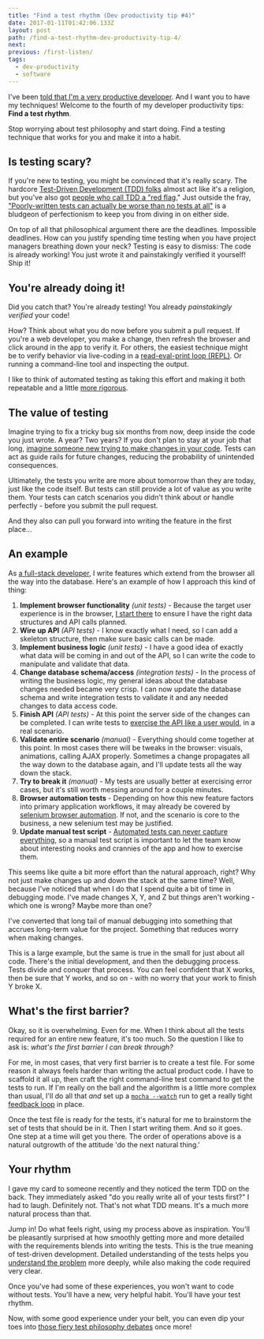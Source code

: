 ```yaml
---
title: "Find a test rhythm (Dev productivity tip #4)"
date: 2017-01-11T01:42:06.133Z
layout: post
path: /find-a-test-rhythm-dev-productivity-tip-4/
next:
previous: /first-listen/
tags:
  - dev-productivity
  - software
---
```


I've been [told that I'm a very productive developer](https://scottnonnenberg.com/work/#scotts-value-add-is-beyond-mere-lines-of-code-h). And I want you to have my techniques! Welcome to the fourth of my developer productivity tips: **Find a test rhythm**.

Stop worrying about test philosophy and start doing. Find a testing technique that works for you and make it into a habit.

<div class='fold'></div>

## Is testing scary?

If you're new to testing, you might be convinced that it's really scary. The hardcore [Test-Driven Development (TDD) folks](http://www.wedotdd.com/) almost act like it's a religion, but you've also got [people who call TDD a "red flag.](http://www.writemoretests.com/2011/09/test-driven-development-give-me-break.html)" Just outside the fray, ["Poorly-written tests can actually be worse than no tests at all"](https://martinfowler.com/articles/testing-culture.html) is a bludgeon of perfectionism to keep you from diving in on either side.

On top of all that philosophical argument there are the deadlines. Impossible deadlines. How can you justify spending time testing when you have project managers breathing down your neck? Testing is easy to dismiss: The code is already working! You just wrote it and painstakingly verified it yourself! Ship it!

## You're already doing it!

Did you catch that? You're already testing! You already _painstakingly verified_ your code!

How? Think about what you do now before you submit a pull request. If you're a web developer,  you make a change, then refresh the browser and click around in the app to verify it. For others, the easiest technique might be to verify behavior via live-coding in a [read-eval-print loop (REPL)](https://en.wikipedia.org/wiki/Read%E2%80%93eval%E2%80%93print_loop). Or running a command-line tool and inspecting the output.

I like to think of automated testing as taking this effort and making it both repeatable and a little [more rigorous](/be-a-scientist-dev-productivity-tip-3/#rigor).

## The value of testing

Imagine trying to fix a tricky bug six months from now, deep inside the code you just wrote. A year? Two years? If you don't plan to stay at your job that long, [imagine someone new trying to make changes in your code](https://www.google.com/url?sa=t&rct=j&q=&esrc=s&source=web&cd=1&cad=rja&uact=8&ved=0ahUKEwjM96LvgLfRAhUIw1QKHW7pAWIQFggcMAA&url=http%3A%2F%2Fthedailywtf.com%2F&usg=AFQjCNETv_WJf9NiC7VH982LdL3oV3PUPQ&sig2=eYCVzkdjaSENfaOt8Z5Wxw). Tests can act as guide rails for future changes, reducing the probability of unintended consequences.

Ultimately, the tests you write are more about tomorrow than they are today, just like the code itself. But tests can still provide a lot of value as you write them. Your tests can catch scenarios you didn't think about or handle perfectly - before you submit the pull request.

And they also can pull you forward into writing the feature in the first place...

## An example

As [a full-stack developer](https://scottnonnenberg.com/work/), I write features which extend from the browser all the way into the database. Here's an example of how I approach this kind of thing:

1. **Implement browser functionality** *(unit tests)* - Because the target user experience is in the browser, [I start there](/web-application-test-strategy/#stage-2-local-application-state) to ensure I have the right data structures and API calls planned.
2. **Wire up API** *(API tests)* - I know exactly what I need, so I can add a skeleton structure, then make sure basic calls can be made.
3. **Implement business logic** *(unit tests)* - I have a good idea of exactly what data will be coming in and out of the API, so I can write the code to manipulate and validate that data.
4. **Change database schema/access** *(integration tests)* - In the process of writing the business logic, my general ideas about the database changes needed became very crisp. I can now update the database schema and write integration tests to validate it and any needed changes to data access code.
5. **Finish API** *(API tests)* - At this point the server side of the changes can be completed. I can write tests to [exercise the API like a user would](/web-application-test-strategy/#stage-1-the-foundation), in a real scenario.
6. **Validate entire scenario** *(manual)* - Everything should come together at this point. In most cases there will be tweaks in the browser: visuals, animations, calling AJAX properly. Sometimes a change propagates all the way down to the database again, and I'll update tests all the way down the stack.
7. **Try to break it** *(manual)* - My tests are usually better at exercising error cases, but it's still worth messing around for a couple minutes.
8. **Browser automation tests** - Depending on how this new feature factors into primary application workflows, it may already be covered by [selenium browser automation](/web-application-test-strategy/#stage-4-automating-a-browser). If not, and the scenario is core to the business, a new selenium test may be justified.
9. **Update manual test script** - [Automated tests can never capture everything](/web-application-test-strategy/#stage-0-real-usage), so a manual test script is important to let the team know about interesting nooks and crannies of the app and how to exercise them.

This seems like quite a bit more effort than the natural approach, right? Why not just make changes up and down the stack at the same time? Well, because I've noticed that when I do that I spend quite a bit of time in debugging mode. I've made changes X, Y, and Z but things aren't working - which one is wrong? Maybe more than one?

I've converted that long tail of manual debugging into something that accrues long-term value for the project. Something that reduces worry when making changes.

This is a large example, but the same is true in the small for just about all code. There's the initial development, and then the debugging process. Tests divide and conquer that process. You can feel confident that X works, then be sure that Y works, and so on - with no worry that your work to finish Y broke X.

## What's the first barrier?

Okay, so it is overwhelming. Even for me. When I think about all the tests required for an entire new feature, it's too much. So the question I like to ask is: *what's the first barrier I can break through?*

For me, in most cases, that very first barrier is to create a test file. For some reason it always feels harder than writing the actual product code. I have to scaffold it all up, then craft the right command-line test command to get the tests to run. If I'm really on the ball and the algorithm is a little more complex than usual, I'll do all that _and_ set up a [`mocha --watch`](https://mochajs.org/#w---watch) run to get a really tight [feedback loop](/the-why-of-agile/#feedback-loops) in place.

Once the test file is ready for the tests, it's natural for me to brainstorm the set of tests that should be in it. Then I start writing them. And so it goes. One step at a time will get you there. The order of operations above is a natural outgrowth of the attitude 'do the next natural thing.'

## Your rhythm

I gave my card to someone recently and they noticed the term TDD on the back. They immediately asked "do you really write all of your tests first?" I had to laugh. Definitely not. That's not what TDD means. It's a much more natural process than that.

Jump in! Do what feels right, using my process above as inspiration. You'll be pleasantly surprised at how smoothly getting more and more detailed with the requirements blends into writing the tests. This is the true meaning of test-driven development. Detailed understanding of the tests helps you [understand the problem](/understand-the-problem-dev-productivity-tip-1/) more deeply, while also making the code required very clear.

Once you've had some of these experiences, you won't want to code without tests. You'll have a new, very helpful habit. You'll have your test rhythm.

Now, with some good experience under your belt, you can even dip your toes into [those fiery test philosophy debates](https://www.reddit.com/r/programming/comments/kq001/testdriven_development_youve_gotta_be_kidding_me/) once more!


